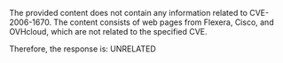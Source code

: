 The provided content does not contain any information related to CVE-2006-1670. The content consists of web pages from Flexera, Cisco, and OVHcloud, which are not related to the specified CVE.

Therefore, the response is: UNRELATED